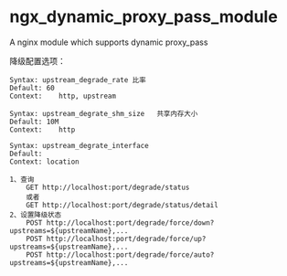 ngx_dynamic_proxy_pass_module
=============================

A nginx module which supports dynamic proxy_pass
	


降级配置选项：

	Syntax:	upstream_degrade_rate 比率
	Default: 60
	Context:	http, upstream

	Syntax:	upstream_degrate_shm_size	共享内存大小
	Default: 10M
	Context:	http

	Syntax: upstream_degrate_interface
	Default:
	Context: location

	1、查询
		GET http://localhost:port/degrade/status
		或者
		GET http://localhost:port/degrade/status/detail
	2、设置降级状态
		POST http://localhost:port/degrade/force/down?upstreams=${upstreamName},...
		POST http://localhost:port/degrade/force/up?upstreams=${upstreamName},...
		POST http://localhost:port/degrade/force/auto?upstreams=${upstreamName},...





